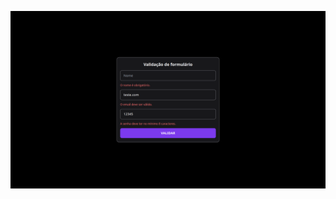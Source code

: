 ![Screenshot](https://raw.githubusercontent.com/MateusGustavoDev/form-validation/main/public/screenshot.png)
